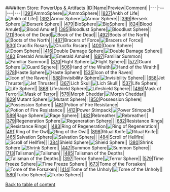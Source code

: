 ####Item Store: PowerUps & Artifacts
|ID|Name|Preview|Comment|
|---|---|---|---|
|[391](https://github.com/alexey-lysiuk/Realm667-AAA-Cache/raw/master/0391.zip)|AmmoSphere|![AmmoSphere](http://www.realm667.com//images/content/repository/itemstore/AmmoSphere.png)||
|[827](https://github.com/alexey-lysiuk/Realm667-AAA-Cache/raw/master/0827.zip)|Ankh of Life|![Ankh of Life](http://www.realm667.com//images/content/repository/itemstore/AnkhOfLife.png)||
|[392](https://github.com/alexey-lysiuk/Realm667-AAA-Cache/raw/master/0392.zip)|Armor Sphere|![Armor Sphere](http://www.realm667.com//images/content/repository/itemstore/ArmorSphere.png)||
|[399](https://github.com/alexey-lysiuk/Realm667-AAA-Cache/raw/master/0399.zip)|Berserk Sphere|![Berserk Sphere](http://www.realm667.com//images/content/repository/itemstore/BerserkSphere.png)||
|[479](https://github.com/alexey-lysiuk/Realm667-AAA-Cache/raw/master/0479.zip)|BioSphere|![BioSphere](http://www.realm667.com//images/content/repository/itemstore/Biosphere.png)||
|[824](https://github.com/alexey-lysiuk/Realm667-AAA-Cache/raw/master/0824.zip)|Blood Amulet|![Blood Amulet](http://www.realm667.com//images/content/repository/itemstore/BloodAmulet.png)||
|[385](https://github.com/alexey-lysiuk/Realm667-AAA-Cache/raw/master/0385.zip)|Bloodlust Sphere|![Bloodlust Sphere](http://www.realm667.com//images/content/repository/itemstore/BloodLustSphere.png)||
|[711](https://github.com/alexey-lysiuk/Realm667-AAA-Cache/raw/master/0711.zip)|Book of the Dead|![Book of the Dead](http://www.realm667.com//images/content/repository/itemstore/BookOfTheDead.png)||
|[492](https://github.com/alexey-lysiuk/Realm667-AAA-Cache/raw/master/0492.zip)|Boots of the North|![Boots of the North](http://www.realm667.com//images/content/repository/itemstore/BootsOfTheNorth.png)||
|[487](https://github.com/alexey-lysiuk/Realm667-AAA-Cache/raw/master/0487.zip)|Bracers of Force|![Bracers of Force](http://www.realm667.com//images/content/repository/itemstore/BracersOfForce.png)||
|[830](https://github.com/alexey-lysiuk/Realm667-AAA-Cache/raw/master/0830.zip)|Crucifix Rosary|![Crucifix Rosary](http://www.realm667.com//images/content/repository/itemstore/CrucifixRosary.png)||
|[400](https://github.com/alexey-lysiuk/Realm667-AAA-Cache/raw/master/0400.zip)|Doom Sphere|![Doom Sphere](http://www.realm667.com//images/content/repository/itemstore/DoomSphere.png)||
|[416](https://github.com/alexey-lysiuk/Realm667-AAA-Cache/raw/master/0416.zip)|Double Damage Sphere|![Double Damage Sphere](http://www.realm667.com//images/content/repository/itemstore/DoubleDamageSphere.png)||
|[480](https://github.com/alexey-lysiuk/Realm667-AAA-Cache/raw/master/0480.zip)|Emerald Amulet|![Emerald Amulet](http://www.realm667.com//images/content/repository/itemstore/emeraldamulet.png)||
|[897](https://github.com/alexey-lysiuk/Realm667-AAA-Cache/raw/master/0897.zip)|Familiar Summon|![Familiar Summon](http://www.realm667.com//images/content/repository/itemstore/FamiliarSummon.png)||
|[370](https://github.com/alexey-lysiuk/Realm667-AAA-Cache/raw/master/0370.zip)|Flight Sphere|![Flight Sphere](http://www.realm667.com//images/content/repository/itemstore/FlightSphere.png)||
|[577](https://github.com/alexey-lysiuk/Realm667-AAA-Cache/raw/master/0577.zip)|Guard Sphere|![Guard Sphere](http://www.realm667.com//images/content/repository/itemstore/GuardSphere.png)||
|[506](https://github.com/alexey-lysiuk/Realm667-AAA-Cache/raw/master/0506.zip)|Hand of the Wraith|![Hand of the Wraith](http://www.realm667.com//images/content/repository/itemstore/HandOfTheWraith.png)||
|[378](https://github.com/alexey-lysiuk/Realm667-AAA-Cache/raw/master/0378.zip)|Haste Sphere|![Haste Sphere](http://www.realm667.com//images/content/repository/itemstore/HasteSphere.png)||
|[535](https://github.com/alexey-lysiuk/Realm667-AAA-Cache/raw/master/0535.zip)|Icon of the Raven|![Icon of the Raven](http://www.realm667.com//images/content/repository/itemstore/IconOfTheRaven.png)||
|[588](https://github.com/alexey-lysiuk/Realm667-AAA-Cache/raw/master/0588.zip)|Invisibility Sphere|![Invisibility Sphere](http://www.realm667.com//images/content/repository/itemstore/InvisibilitySphere.png)||
|[658](https://github.com/alexey-lysiuk/Realm667-AAA-Cache/raw/master/0658.zip)|Jet Thruster|![Jet Thruster](http://www.realm667.com//images/content/repository/itemstore/JetThruster.png)||
|[367](https://github.com/alexey-lysiuk/Realm667-AAA-Cache/raw/master/0367.zip)|Lich Skull|![Lich Skull](http://www.realm667.com//images/content/repository/itemstore/LichSkull.png)||
|[537](https://github.com/alexey-lysiuk/Realm667-AAA-Cache/raw/master/0537.zip)|Life Sphere|![Life Sphere](http://www.realm667.com//images/content/repository/itemstore/LifeSphere.png)||
|[868](https://github.com/alexey-lysiuk/Realm667-AAA-Cache/raw/master/0868.zip)|Lifeshield Sphere|![Lifeshield Sphere](http://www.realm667.com//images/content/repository/itemstore/LifeshieldSphere.png)||
|[486](https://github.com/alexey-lysiuk/Realm667-AAA-Cache/raw/master/0486.zip)|Mask of Terror|![Mask of Terror](http://www.realm667.com//images/content/repository/itemstore/MaskOfTerror.png)||
|[578](https://github.com/alexey-lysiuk/Realm667-AAA-Cache/raw/master/0578.zip)|Morph Cheddar|![Morph Cheddar](http://www.realm667.com//images/content/repository/itemstore/MorphCheddar.png)||
|[829](https://github.com/alexey-lysiuk/Realm667-AAA-Cache/raw/master/0829.zip)|Mutant Sphere|![Mutant Sphere](http://www.realm667.com//images/content/repository/itemstore/MutantSphere.png)||
|[850](https://github.com/alexey-lysiuk/Realm667-AAA-Cache/raw/master/0850.zip)|Possession Sphere|![Possession Sphere](http://www.realm667.com//images/content/repository/itemstore/PossessionSphere.png)||
|[481](https://github.com/alexey-lysiuk/Realm667-AAA-Cache/raw/master/0481.zip)|Potion of Fire Resistance|![Potion of Fire Resistance](http://www.realm667.com//images/content/repository/itemstore/potionoffireresistance.png)||
|[412](https://github.com/alexey-lysiuk/Realm667-AAA-Cache/raw/master/0412.zip)|Power Stimpack|![Power Stimpack](http://www.realm667.com//images/content/repository/itemstore/PowerStimpack.png)||
|[589](https://github.com/alexey-lysiuk/Realm667-AAA-Cache/raw/master/0589.zip)|Rage Sphere|![Rage Sphere](http://www.realm667.com//images/content/repository/itemstore/RageSphere.png)||
|[482](https://github.com/alexey-lysiuk/Realm667-AAA-Cache/raw/master/0482.zip)|Rebreather|![Rebreather](http://www.realm667.com//images/content/repository/itemstore/Rebreather.png)||
|[379](https://github.com/alexey-lysiuk/Realm667-AAA-Cache/raw/master/0379.zip)|Regeneration Sphere|![Regeneration Sphere](http://www.realm667.com//images/content/repository/itemstore/RegenerationSphere.png)||
|[682](https://github.com/alexey-lysiuk/Realm667-AAA-Cache/raw/master/0682.zip)|Resistance Rings|![Resistance Rings](http://www.realm667.com//images/content/repository/itemstore/ResistanceRings.png)||
|[483](https://github.com/alexey-lysiuk/Realm667-AAA-Cache/raw/master/0483.zip)|Ring of Regeneration|![Ring of Regeneration](http://www.realm667.com//images/content/repository/itemstore/RingOfRegeneration.png)||
|[491](https://github.com/alexey-lysiuk/Realm667-AAA-Cache/raw/master/0491.zip)|Ring of the Owl|![Ring of the Owl](http://www.realm667.com//images/content/repository/itemstore/RingOfTheOwl.png)||
|[898](https://github.com/alexey-lysiuk/Realm667-AAA-Cache/raw/master/0898.zip)|Ritual Knife|![Ritual Knife](http://www.realm667.com//images/content/repository/itemstore/RitualKnife.png)||
|[465](https://github.com/alexey-lysiuk/Realm667-AAA-Cache/raw/master/0465.zip)|Salvation Sphere|![Salvation Sphere](http://www.realm667.com//images/content/repository/itemstore/SalvationSphere.png)||
|[484](https://github.com/alexey-lysiuk/Realm667-AAA-Cache/raw/master/0484.zip)|Scroll of Hellfire|![Scroll of Hellfire](http://www.realm667.com//images/content/repository/itemstore/ScrollOfHellfire.png)||
|[384](https://github.com/alexey-lysiuk/Realm667-AAA-Cache/raw/master/0384.zip)|Shield Sphere|![Shield Sphere](http://www.realm667.com//images/content/repository/itemstore/ShieldSphere.png)||
|[380](https://github.com/alexey-lysiuk/Realm667-AAA-Cache/raw/master/0380.zip)|Shrink Sphere|![Shrink Sphere](http://www.realm667.com//images/content/repository/itemstore/ShrinkSphere.png)||
|[447](https://github.com/alexey-lysiuk/Realm667-AAA-Cache/raw/master/0447.zip)|Summon Sphere|![Summon Sphere](http://www.realm667.com//images/content/repository/itemstore/SummonSphere.png)||
|[713](https://github.com/alexey-lysiuk/Realm667-AAA-Cache/raw/master/0713.zip)|Talisman|![Talisman](http://www.realm667.com//images/content/repository/itemstore/Talisman.png)||
|[485](https://github.com/alexey-lysiuk/Realm667-AAA-Cache/raw/master/0485.zip)|Talisman of the Depths|![Talisman of the Depths](http://www.realm667.com//images/content/repository/itemstore/TalismanOfTheDepths.png)||
|[397](https://github.com/alexey-lysiuk/Realm667-AAA-Cache/raw/master/0397.zip)|Terror Sphere|![Terror Sphere](http://www.realm667.com//images/content/repository/itemstore/TerrorSphere.png)||
|[579](https://github.com/alexey-lysiuk/Realm667-AAA-Cache/raw/master/0579.zip)|Time Freeze Sphere|![Time Freeze Sphere](http://www.realm667.com//images/content/repository/itemstore/TimeFreezeSphere.png)||
|[673](https://github.com/alexey-lysiuk/Realm667-AAA-Cache/raw/master/0673.zip)|Tome of the Forsaken|![Tome of the Forsaken](http://www.realm667.com//images/content/repository/itemstore/TomeForsaken.png)||
|[414](https://github.com/alexey-lysiuk/Realm667-AAA-Cache/raw/master/0414.zip)|Tome of the Unholy|![Tome of the Unholy](http://www.realm667.com//images/content/repository/itemstore/TomeOfTheUnholy.png)||
|[580](https://github.com/alexey-lysiuk/Realm667-AAA-Cache/raw/master/0580.zip)|Turbo Sphere|![Turbo Sphere](http://www.realm667.com//images/content/repository/itemstore/TurboSphere.png)||

[Back to table of content](readme.md)

